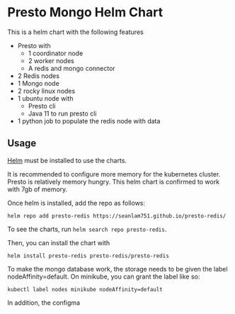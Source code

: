 Presto Mongo Helm Chart
==
This is a helm chart with the following features
- Presto with
    - 1 coordinator node
    - 2 worker nodes
    - A redis and mongo connector
- 2 Redis nodes
- 1 Mongo node
- 2 rocky linux nodes
- 1 ubuntu node with
    - Presto cli
    - Java 11 to run presto cli
- 1 python job to populate the redis node with data
## Usage
[Helm](https://helm.sh) must be installed to use the charts.

It is recommended to configure more memory for the kubernetes cluster. Presto is relatively memory hungry. This helm chart is confirmed to work with 7gb of memory.

Once helm is installed, add the repo as follows:
```console
helm repo add presto-redis https://seanlam751.github.io/presto-redis/
```

To see the charts, run `helm search repo presto-redis`.

Then, you can install the chart with
```console
helm install presto-redis presto-redis/presto-redis
```
To make the mongo database work, the storage needs to be given the label nodeAffinity=default. On minikube, you can grant the label like so:
```console
kubectl label nodes minikube nodeAffinity=default
```
In addition, the configma